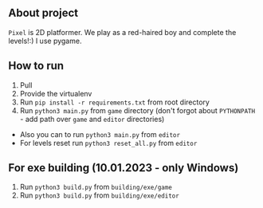 About project
-------------

`Pixel` is 2D platformer. We play as a red-haired boy and complete the levels!:)
I use pygame.

How to run
----------

1. Pull
2. Provide the virtualenv
3. Run `pip install -r requirements.txt` from root directory
4. Run `python3 main.py` from `game` directory (don't forgot about `PYTHONPATH` - add path over `game` and `editor` directories)
- Also you can to run `python3 main.py` from `editor`
- For levels reset run `python3 reset_all.py` from `editor`

For exe building (10.01.2023 - only Windows)
--------------------------------------------

1. Run `python3 build.py` from `building/exe/game`
2. Run `python3 build.py` from `building/exe/editor`
